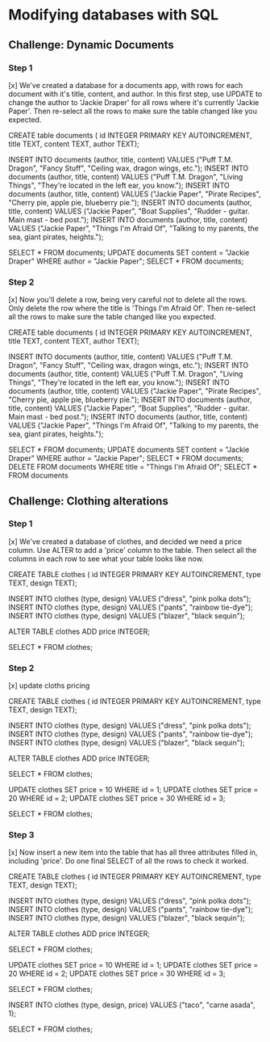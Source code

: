 # Modifying databases with SQL
## Challenge: Dynamic Documents
### Step 1
[x] We've created a database for a documents app, with rows for each document with it's title, content, and author. In this first step, use UPDATE to change the author to 'Jackie Draper' for all rows where it's currently 'Jackie Paper'. Then re-select all the rows to make sure the table changed like you expected.

CREATE table documents (
    id INTEGER PRIMARY KEY AUTOINCREMENT,
    title TEXT,
    content TEXT,
    author TEXT);
    
INSERT INTO documents (author, title, content)
    VALUES ("Puff T.M. Dragon", "Fancy Stuff", "Ceiling wax, dragon wings, etc.");
INSERT INTO documents (author, title, content)
    VALUES ("Puff T.M. Dragon", "Living Things", "They're located in the left ear, you know.");
INSERT INTO documents (author, title, content)
    VALUES ("Jackie Paper", "Pirate Recipes", "Cherry pie, apple pie, blueberry pie.");
INSERT INTO documents (author, title, content)
    VALUES ("Jackie Paper", "Boat Supplies", "Rudder - guitar. Main mast - bed post.");
INSERT INTO documents (author, title, content)
    VALUES ("Jackie Paper", "Things I'm Afraid Of", "Talking to my parents, the sea, giant pirates, heights.");

SELECT * FROM documents;
UPDATE documents SET content = "Jackie Draper" WHERE author = "Jackie Paper";
SELECT * FROM documents;

### Step 2
[x] Now you'll delete a row, being very careful not to delete all the rows. Only delete the row where the title is 'Things I'm Afraid Of'. Then re-select all the rows to make sure the table changed like you expected.

CREATE table documents (
    id INTEGER PRIMARY KEY AUTOINCREMENT,
    title TEXT,
    content TEXT,
    author TEXT);
    
INSERT INTO documents (author, title, content)
    VALUES ("Puff T.M. Dragon", "Fancy Stuff", "Ceiling wax, dragon wings, etc.");
INSERT INTO documents (author, title, content)
    VALUES ("Puff T.M. Dragon", "Living Things", "They're located in the left ear, you know.");
INSERT INTO documents (author, title, content)
    VALUES ("Jackie Paper", "Pirate Recipes", "Cherry pie, apple pie, blueberry pie.");
INSERT INTO documents (author, title, content)
    VALUES ("Jackie Paper", "Boat Supplies", "Rudder - guitar. Main mast - bed post.");
INSERT INTO documents (author, title, content)
    VALUES ("Jackie Paper", "Things I'm Afraid Of", "Talking to my parents, the sea, giant pirates, heights.");

SELECT * FROM documents;
UPDATE documents SET content = "Jackie Draper" WHERE author = "Jackie Paper";
SELECT * FROM documents;
DELETE FROM documents WHERE title = "Things I'm Afraid Of";
SELECT * FROM documents

## Challenge: Clothing alterations
### Step 1
[x] We've created a database of clothes, and decided we need a price column. Use ALTER to add a 'price' column to the table. Then select all the columns in each row to see what your table looks like now.

CREATE TABLE clothes (
    id INTEGER PRIMARY KEY AUTOINCREMENT,
    type TEXT,
    design TEXT);
    
INSERT INTO clothes (type, design)
    VALUES ("dress", "pink polka dots");
INSERT INTO clothes (type, design)
    VALUES ("pants", "rainbow tie-dye");
INSERT INTO clothes (type, design)
    VALUES ("blazer", "black sequin");

ALTER TABLE clothes ADD price INTEGER;

SELECT * FROM clothes;

### Step 2
[x] update cloths pricing

CREATE TABLE clothes (
    id INTEGER PRIMARY KEY AUTOINCREMENT,
    type TEXT,
    design TEXT);
    
INSERT INTO clothes (type, design)
    VALUES ("dress", "pink polka dots");
INSERT INTO clothes (type, design)
    VALUES ("pants", "rainbow tie-dye");
INSERT INTO clothes (type, design)
    VALUES ("blazer", "black sequin");

ALTER TABLE clothes ADD price INTEGER;

SELECT * FROM clothes;

UPDATE clothes SET price = 10 WHERE id = 1;
UPDATE clothes SET price = 20 WHERE id = 2;
UPDATE clothes SET price = 30 WHERE id = 3;

SELECT * FROM clothes;



### Step 3
[x] Now insert a new item into the table that has all three attributes filled in, including 'price'. Do one final SELECT of all the rows to check it worked.

CREATE TABLE clothes (
    id INTEGER PRIMARY KEY AUTOINCREMENT,
    type TEXT,
    design TEXT);
    
INSERT INTO clothes (type, design)
    VALUES ("dress", "pink polka dots");
INSERT INTO clothes (type, design)
    VALUES ("pants", "rainbow tie-dye");
INSERT INTO clothes (type, design)
    VALUES ("blazer", "black sequin");

ALTER TABLE clothes ADD price INTEGER;

SELECT * FROM clothes;

UPDATE clothes SET price = 10 WHERE id = 1;
UPDATE clothes SET price = 20 WHERE id = 2;
UPDATE clothes SET price = 30 WHERE id = 3;

SELECT * FROM clothes;

INSERT INTO clothes (type, design, price) VALUES ("taco", "carne asada", 1);

SELECT * FROM clothes;